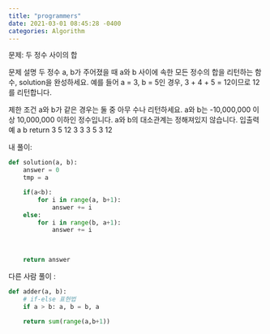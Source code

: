```yaml
---
title: "programmers"
date: 2021-03-01 08:45:28 -0400
categories: Algorithm
---
```


문제: 두 정수 사이의 합 

문제 설명
두 정수 a, b가 주어졌을 때 a와 b 사이에 속한 모든 정수의 합을 리턴하는 함수, solution을 완성하세요.
예를 들어 a = 3, b = 5인 경우, 3 + 4 + 5 = 12이므로 12를 리턴합니다.

제한 조건
a와 b가 같은 경우는 둘 중 아무 수나 리턴하세요.
a와 b는 -10,000,000 이상 10,000,000 이하인 정수입니다.
a와 b의 대소관계는 정해져있지 않습니다.
입출력 예
a	b	return
3	5	12
3	3	3
5	3	12

내 풀이:
```python 
def solution(a, b):
    answer = 0
    tmp = a

    if(a<b):
        for i in range(a, b+1):
            answer += i
    else:
        for i in range(b, a+1):
            answer += i
    
 

    return answer

```

다른 사람 풀이 : 

```python
def adder(a, b):
    # if-else 표현법
    if a > b: a, b = b, a

    return sum(range(a,b+1))

```
